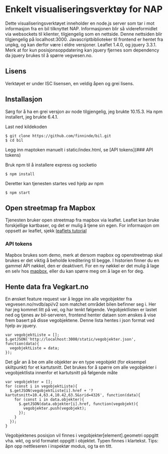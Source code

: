 # Enkelt visualiseringsverktøy for NAP
Dette visualiseringsverktøyet inneholder en node.js server som tar i mot informasjon fra en bil tilknyttet NAP. 
Informasjonen blir så videreformidlet via websockets til klienter, tilgjengelig som en nettside. 
Denne nettsiden blir tilgjengelig på localhost:3000. Javascriptbiblioteker til frontend er hentet fra unpkg, og kan derfor være i eldre versjoner. Leaflet 1.4.0, og jquery 3.3.1. Merk at for kun posisjonsoppdatering kan jquery fjernes som dependency da jquery brukes til å spørre vegvesen.no.

## Lisens
Verktøyet er under ISC lisensen, en veldig åpen og grei lisens. 

## Installasjon
Sørg for å ha en grei versjon av node tilgjengelig, jeg brukte 10.15.3.
Ha npm installert, jeg brukte 6.4.1.

Last ned kildekoden
```
$ git clone https://github.com/finninde/bil.git
$ cd bil
```
Legg inn maptoken manuelt i static/index.html, se [API tokens](### API tokens)

Bruk npm til å installere express og socketio
```
$ npm install
```
Deretter kan tjenesten startes ved hjelp av npm
```
$ npm start
```

## Open streetmap fra Mapbox
Tjenesten bruker open streetmap fra mapbox via leaflet. Leaflet kan bruke forskjellige kartbaser, og det er mulig å tjene sin egen. For informasjon om oppsett av leaflet, sjekk [leaflets tutorial](https://leafletjs.com/examples/quick-start/) 

### API tokens
Mapbox brukes som demo, merk at dersom mapbox og openstreetmap skal brukes er det viktig å beholde kreditering til begge. I historien finner du en gammel API nøkkel, den er deaktivert. For en ny nøkkel er det mulig å lage en selv hos [mapbox](https://www.mapbox.com/studio/account/tokens/), eller du kan spørre meg om å lage en for deg.

## Hente data fra Vegkart.no
En ønsket feature request var å legge inn alle vegobjekter fra vegvesen.no/nvdb/api/v2 som matchet området bilen befinner seg i. Her har jeg kommet litt på vei, og har tenkt følgende.
Vegobjektlisten er lastet ned og tjenes av bil-serveren, frontend henter dataen som ønskes å vise frem basert på disse vegobjektene. Denne lista hentes i json format ved hjelp av jquery.
```
var vegobjektListe = [];                                                                                                         
$.getJSON('http://localhost:3000/static/vegobjekter.json', function(data){                                                       
  vegobjektListe = data;                                                                                                         
});          
```
Det går an å be om alle objekter av en type vegobjekt (for eksempel skiltpunkt) for et kartutsnitt. Det brukes for å spørre om alle vegobjekter i vegobjektlista innenfor et kartutsnitt på følgende måte
```
var vegobjekter = [];                                                                                                            
for (const i in vegobjektListe){                                                                                   
  $.getJSON(vegobjektListe[i].href + '?kartutsnitt=10.4,63.4,10.42,63.5&srid=4326', function(data){                              
    for (const i in data.objekter){                                                                                              
      $.getJSON(data.objekter[i].href, function(vegobjekt){                                                                      
        vegobjekter.push(vegobjekt);                                                                                             
      });                                                                                                                        
    }                                                                                                                            
  });                                                                                                                            
}     
```
Vegobjektenes posisjon vil finnes i vegobjekter\[element\].geometri oppgitt vha. wkt, og srid formatet oppgitt i objektet. Typen finnes i klartekst. Tips: åpn opp nettleseren i inspektør modus, og ta en titt.
